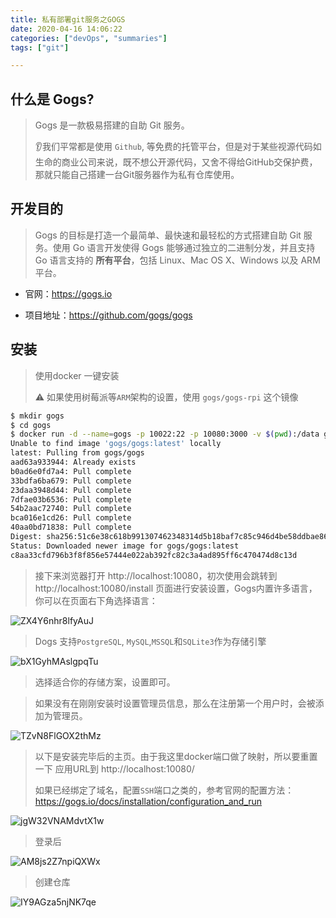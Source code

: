 ```yaml
---
title: 私有部署git服务之GOGS
date: 2020-04-16 14:06:22
categories: ["devOps", "summaries"]
tags: ["git"]

---
```


## 什么是 Gogs?

> Gogs 是一款极易搭建的自助 Git 服务。
>
> 👂我们平常都是使用 `Github`, 等免费的托管平台，但是对于某些视源代码如生命的商业公司来说，既不想公开源代码，又舍不得给GitHub交保护费，那就只能自己搭建一台Git服务器作为私有仓库使用。

## 开发目的

> Gogs 的目标是打造一个最简单、最快速和最轻松的方式搭建自助 Git 服务。使用 Go 语言开发使得 Gogs 能够通过独立的二进制分发，并且支持 Go 语言支持的 **所有平台**，包括 Linux、Mac OS X、Windows 以及 ARM 平台。

+ 官网：https://gogs.io

+ 项目地址：https://github.com/gogs/gogs

## 安装

> 使用docker 一键安装
>
> ⚠️ 如果使用树莓派等`ARM`架构的设置，使用 `gogs/gogs-rpi` 这个镜像

```bash
$ mkdir gogs
$ cd gogs
$ docker run -d --name=gogs -p 10022:22 -p 10080:3000 -v $(pwd):/data gogs/gogs
Unable to find image 'gogs/gogs:latest' locally
latest: Pulling from gogs/gogs
aad63a933944: Already exists
b0ad6e0fd7a4: Pull complete
33bdfa6ba679: Pull complete
23daa3948d44: Pull complete
7dfae03b6536: Pull complete
54b2aac72740: Pull complete
bca016e1cd26: Pull complete
40aa0bd71838: Pull complete
Digest: sha256:51c6e38c618b991307462348314d5b18baf7c85c946d4be58ddbae86e97d6dc7
Status: Downloaded newer image for gogs/gogs:latest
c8aa33cfd796b3f8f856e57444e022ab392fc82c3a4ad895ff6c470474d8c13d
```

> 接下来浏览器打开 http://localhost:10080，初次使用会跳转到 http://localhost:10080/install 页面进行安装设置，Gogs内置许多语言，你可以在页面右下角选择语言：

![ZX4Y6nhr8lfyAuJ](https://i.loli.net/2020/04/16/ZX4Y6nhr8lfyAuJ.png)

> Dogs 支持`PostgreSQL`, `MySQL`,`MSSQL`和`SQLite3`作为存储引擎

![bX1GyhMAslgpqTu](https://i.loli.net/2020/04/16/bX1GyhMAslgpqTu.png)

> 选择适合你的存储方案，设置即可。

> 如果没有在刚刚安装时设置管理员信息，那么在注册第一个用户时，会被添加为管理员。

![TZvN8FlGOX2thMz](https://i.loli.net/2020/04/16/TZvN8FlGOX2thMz.png)

> 以下是安装完毕后的主页。由于我这里docker端口做了映射，所以要重置一下 应用URL到 http://localhost:10080/
>
> 
>
> 如果已经绑定了域名，配置`SSH`端口之类的，参考官网的配置方法：https://gogs.io/docs/installation/configuration_and_run

![jgW32VNAMdvtX1w](https://i.loli.net/2020/04/16/jgW32VNAMdvtX1w.png)

> 登录后

![AM8js2Z7npiQXWx](https://i.loli.net/2020/04/16/AM8js2Z7npiQXWx.png)

> 创建仓库

![IY9AGza5njNK7qe](https://i.loli.net/2020/04/16/IY9AGza5njNK7qe.png)

